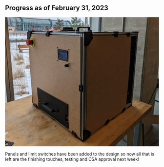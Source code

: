 ## Progress as of February 31, 2023

![](../images/Feb31.jpg)

Panels and limit switches have been added to the design so now all that is left are the finishing touches, testing and CSA approval next week!
